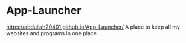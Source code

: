 # App-Launcher

https://abdullah20401.github.io/App-Launcher/
A place to keep all my websites and programs in one place
